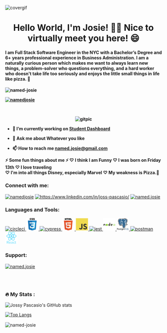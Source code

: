 
  
 
 ![covergif](https://user-images.githubusercontent.com/96319104/173700813-a2c892e7-75db-4d93-aa3e-3415b1f2c83a.gif)





<h1 align="center">Hello World, I'm Josie! 👋🏽 Nice to virtually meet you here! 😄  </h1>

<h4>I am Full Stack Software Engineer in the NYC with a Bachelor’s Degree and 6+ years professional experience in Business Administration. I am a naturally curious person which makes me want to always learn new things, a problem-solver who questions everything, and a hard worker who doesn't take life too seriously and enjoys the little small things in life like pizza. 🍕 <h4>

<p align="left"> <img src="https://komarev.com/ghpvc/?username=named-josie&label=Profile%20views&color=0e75b6&style=flat" alt="named-josie" /> </p>
  
 <p align="left"> <a href="https://twitter.com/namedjosie" target="blank"><img src="https://img.shields.io/twitter/follow/namedjosie?logo=twitter&style=for-the-badge" alt="namedjosie" /></a> </p>
  
 <br> 
  <p align="center"> 
<img width="479" alt="gitpic" src="https://user-images.githubusercontent.com/96319104/173740799-dfec5084-d780-42d0-81b7-1ef6a946f1d4.png">  </p>


- 🔭 I’m currently working on [Student Dashboard](https://student-dasboard-josie.netlify.app/)

- 💬 Ask me about **Whatever you like**

- 📫 How to reach me **named.josie@gmail.com**

⚡ Some fun things about me ⚡ 
♡ I think I am Funny 
♡ I was born on Friday 13th
♡ I love traveling  
♡ I'm into all things Disney, especially Marvel
♡ My weakness is Pizza.🍕

<h3 align="left">Connect with me:</h3>
<p align="left">
<a href="https://twitter.com/namedjosie" target="blank"><img align="center" src="https://raw.githubusercontent.com/rahuldkjain/github-profile-readme-generator/master/src/images/icons/Social/twitter.svg" alt="namedjosie" height="30" width="40" /></a>
<a href="https://www.linkedin.com/in/joss-pascasio/" target="blank"><img align="center" src="https://raw.githubusercontent.com/rahuldkjain/github-profile-readme-generator/master/src/images/icons/Social/linked-in-alt.svg" alt="https://www.linkedin.com/in/joss-pascasio/" height="30" width="40" /></a>
<a href="https://instagram.com/named.josie" target="blank"><img align="center" src="https://raw.githubusercontent.com/rahuldkjain/github-profile-readme-generator/master/src/images/icons/Social/instagram.svg" alt="named.josie" height="30" width="40" /></a>
</p>

<h3 align="left">Languages and Tools:</h3>
<p align="left"> <a href="https://circleci.com" target="_blank" rel="noreferrer"> <img src="https://www.vectorlogo.zone/logos/circleci/circleci-icon.svg" alt="circleci" width="40" height="40"/> </a> <a href="https://www.w3schools.com/css/" target="_blank" rel="noreferrer"> <img src="https://raw.githubusercontent.com/devicons/devicon/master/icons/css3/css3-original-wordmark.svg" alt="css3" width="40" height="40"/> </a> <a href="https://www.cypress.io" target="_blank" rel="noreferrer"> <img src="https://raw.githubusercontent.com/simple-icons/simple-icons/6e46ec1fc23b60c8fd0d2f2ff46db82e16dbd75f/icons/cypress.svg" alt="cypress" width="40" height="40"/> </a> <a href="https://www.w3.org/html/" target="_blank" rel="noreferrer"> <img src="https://raw.githubusercontent.com/devicons/devicon/master/icons/html5/html5-original-wordmark.svg" alt="html5" width="40" height="40"/> </a> <a href="https://developer.mozilla.org/en-US/docs/Web/JavaScript" target="_blank" rel="noreferrer"> <img src="https://raw.githubusercontent.com/devicons/devicon/master/icons/javascript/javascript-original.svg" alt="javascript" width="40" height="40"/> </a> <a href="https://jestjs.io" target="_blank" rel="noreferrer"> <img src="https://www.vectorlogo.zone/logos/jestjsio/jestjsio-icon.svg" alt="jest" width="40" height="40"/> </a> <a href="https://nodejs.org" target="_blank" rel="noreferrer"> <img src="https://raw.githubusercontent.com/devicons/devicon/master/icons/nodejs/nodejs-original-wordmark.svg" alt="nodejs" width="40" height="40"/> </a> <a href="https://www.postgresql.org" target="_blank" rel="noreferrer"> <img src="https://raw.githubusercontent.com/devicons/devicon/master/icons/postgresql/postgresql-original-wordmark.svg" alt="postgresql" width="40" height="40"/> </a> <a href="https://postman.com" target="_blank" rel="noreferrer"> <img src="https://www.vectorlogo.zone/logos/getpostman/getpostman-icon.svg" alt="postman" width="40" height="40"/> </a> <a href="https://reactjs.org/" target="_blank" rel="noreferrer"> <img src="https://raw.githubusercontent.com/devicons/devicon/master/icons/react/react-original-wordmark.svg" alt="react" width="40" height="40"/> </a> </p>

<h3 align="left">Support:</h3>
<p><a href="https://www.buymeacoffee.com/named.josie"> <img align="center" src="https://cdn.buymeacoffee.com/buttons/v2/default-yellow.png" height="50" width="210" alt="named.josie" /></a></p><br><br>

### :fire: My Stats :

  ![Jossy Pascasio's GitHub stats](https://github-readme-stats.vercel.app/api?username=named-josie&show_icons=true&theme=midnight-purple)

 [![Top Langs](https://github-readme-stats.vercel.app/api/top-langs/?username=named-josie)](https://github.com/named-josie/github-readme-stats&theme=midnight-purple)
  
<p><img align="center" src="https://github-readme-streak-stats.herokuapp.com/?user=named-josie&" alt="named-josie" /></p>


